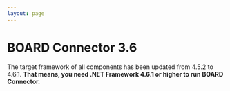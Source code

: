 ```yaml
---
layout: page
---
```


# BOARD Connector 3.6

The target framework of all components has been updated from 4.5.2 to 4.6.1. **That means, you need .NET Framework 4.6.1 or higher to run BOARD Connector.**
